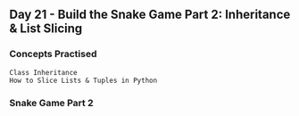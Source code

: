 ## Day 21 - Build the Snake Game Part 2: Inheritance & List Slicing
### Concepts Practised
    Class Inheritance
    How to Slice Lists & Tuples in Python
### Snake Game Part 2
